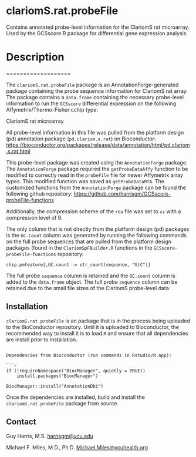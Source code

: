 # clariomS.rat.probeFile
Contains annotated probe-level information for the ClariomS rat microarray.  Used by the GCSscore R package for differential gene expression analysis.

# Description
===================

The `clariomS.rat.probeFile` package is an AnnotationForge-generated package containing the probe sequence information for ClariomS rat array.  The package contains a `data.frame` containing the necessary probe-level information to run the `GCSscore` differential expression on the following Affymetrix/Thermo-Fisher cchip type:  

ClariomS rat microarray

All probe-level information in this file was pulled from the platform design (pd) annotation package (`pd.clariom.s.rat`) on Bioconductor: https://bioconductor.org/packages/release/data/annotation/html/pd.clariom.s.rat.html

This probe-level package was created using the `AnnotationForge` package.  The `AnnotationForge` package required the `getProbeDataAffy` function to be modified to correctly read in the `probeFile` file for newer Affymetrix array types.  This modified function was saved as `getProbeDataMTA`.  The customized functions from the `AnnotationForge` package can be found the following github repository: https://github.com/harrisgm/GCSscore-probeFile-functions

Additionally, the compression scheme of the `rda` file was set to `xz` with a compression level of 9.

The only column that is not directly from the platform design (pd) packages is the `GC.Count` column was generated by running the following commands on the full probe sequences that are pulled from the platform design packages (found in the `ClariomSpFBuilder.R` functions in the `GCSscore-probeFile-functions` repository:

```
chip.pmfeature[,GC.count := str_count(sequence, "G|C")]
```

The full probe `sequence` column is retained and the `GC.count` column is added to the `data.frame` object.  The full probe `sequence` column can be retained due to the small file sizes of the ClariomS probe-level data.

Installation
------------

`clariomS.rat.probeFile` is an package that is in the process being uploaded to the BioConductor repository. Until it is uploaded to Bioconductor, the recommended way to install it is to load `R` and ensure that all dependencies are install prior to installation.
```

Dependencies from Bioconductor (run commands in Rstudio/R.app):

```r
if (!requireNamespace("BiocManager", quietly = TRUE))
    install.packages("BiocManager")
    
BiocManager::install("AnnotationDbi")
```

Once the dependencies are installed, build and install the `clariomS.rat.probeFile` package from source.

Contact
-------

Guy Harris, M.S.
<harrisgm@vcu.edu>

Michael F. Miles, M.D., Ph.D.
<Michael.Miles@vcuhealth.org>

[1]: https://github.com/harrisgm/GCSscore
